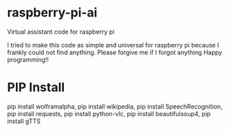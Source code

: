 # raspberry-pi-ai
Virtual assistant code for raspberry pi

I tried to make this code as simple and universal for raspberry pi because I frankly could not find anything. Please forgive me if I forgot anything
Happy programming!!

# PIP Install 
pip install wolframalpha,
pip install wikipedia,
pip install SpeechRecognition,
pip install requests,
pip install python-vlc,
pip install beautifulsoup4,
pip install gTTS

